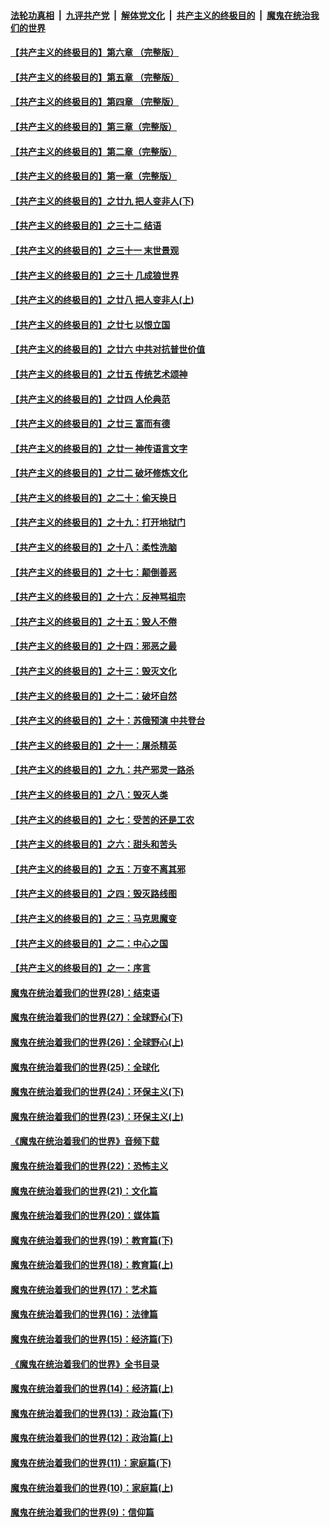 

####  [法轮功真相](../../../../basic/blob/master/README.md?t=05201931) &nbsp;|&nbsp; [九评共产党](../../../../9ping.md/blob/master/README.md?t=05201931) &nbsp;|&nbsp; [解体党文化](../../../../jtdwh.md/blob/master/README.md?t=05201931)  &nbsp;|&nbsp; [共产主义的终极目的](../../../../gczydzjmd.md/blob/master/README.md?t=05201931) &nbsp;|&nbsp; [魔鬼在统治我们的世界](../../../../mgztzwmdsj.md/blob/master/README.md?t=05201931) 

#### [【共产主义的终极目的】第六章 （完整版）](../pages/nsc422/n11428913.md?t=05201931) 

#### [【共产主义的终极目的】第五章 （完整版）](../pages/nsc422/n11428912.md?t=05201931) 

#### [【共产主义的终极目的】第四章 （完整版）](../pages/nsc422/n11428907.md?t=05201931) 

#### [【共产主义的终极目的】第三章（完整版）](../pages/nsc422/n11428848.md?t=05201931) 

#### [【共产主义的终极目的】第二章（完整版）](../pages/nsc422/n11428831.md?t=05201931) 

#### [【共产主义的终极目的】第一章（完整版）](../pages/nsc422/n11417651.md?t=05201931) 

#### [【共产主义的终极目的】之廿九 把人变非人(下)](../pages/nsc422/n11344140.md?t=05201931) 

#### [【共产主义的终极目的】之三十二 结语](../pages/nsc422/n11360535.md?t=05201931) 

#### [【共产主义的终极目的】之三十一 末世景观](../pages/nsc422/n11351129.md?t=05201931) 

#### [【共产主义的终极目的】之三十 几成狼世界](../pages/nsc422/n11348280.md?t=05201931) 

#### [【共产主义的终极目的】之廿八 把人变非人(上)](../pages/nsc422/n11340492.md?t=05201931) 

#### [【共产主义的终极目的】之廿七 以恨立国](../pages/nsc422/n11336944.md?t=05201931) 

#### [【共产主义的终极目的】之廿六 中共对抗普世价值](../pages/nsc422/n11324785.md?t=05201931) 

#### [【共产主义的终极目的】之廿五 传统艺术颂神](../pages/nsc422/n11296396.md?t=05201931) 

#### [【共产主义的终极目的】之廿四 人伦典范](../pages/nsc422/n11296397.md?t=05201931) 

#### [【共产主义的终极目的】之廿三 富而有德](../pages/nsc422/n11283598.md?t=05201931) 

#### [【共产主义的终极目的】之廿一 神传语言文字](../pages/nsc422/n11263265.md?t=05201931) 

#### [【共产主义的终极目的】之廿二 破坏修炼文化](../pages/nsc422/n11245728.md?t=05201931) 

#### [【共产主义的终极目的】之二十：偷天换日](../pages/nsc422/n11238846.md?t=05201931) 

#### [【共产主义的终极目的】之十九：打开地狱门](../pages/nsc422/n11206376.md?t=05201931) 

#### [【共产主义的终极目的】之十八：柔性洗脑](../pages/nsc422/n11199994.md?t=05201931) 

#### [【共产主义的终极目的】之十七：颠倒善恶](../pages/nsc422/n11179782.md?t=05201931) 

#### [【共产主义的终极目的】之十六：反神骂祖宗](../pages/nsc422/n11166798.md?t=05201931) 

#### [【共产主义的终极目的】之十五：毁人不倦](../pages/nsc422/n11166792.md?t=05201931) 

#### [【共产主义的终极目的】之十四：邪恶之最](../pages/nsc422/n11150249.md?t=05201931) 

#### [【共产主义的终极目的】之十三：毁灭文化](../pages/nsc422/n11135227.md?t=05201931) 

#### [【共产主义的终极目的】之十二：破坏自然](../pages/nsc422/n11135214.md?t=05201931) 

#### [【共产主义的终极目的】之十：苏俄预演 中共登台](../pages/nsc422/n11118424.md?t=05201931) 

#### [【共产主义的终极目的】之十一：屠杀精英](../pages/nsc422/n11118442.md?t=05201931) 

#### [【共产主义的终极目的】之九：共产邪灵一路杀](../pages/nsc422/n11114139.md?t=05201931) 

#### [【共产主义的终极目的】之八：毁灭人类](../pages/nsc422/n11108503.md?t=05201931) 

#### [【共产主义的终极目的】之七：受苦的还是工农](../pages/nsc422/n11101809.md?t=05201931) 

#### [【共产主义的终极目的】之六：甜头和苦头](../pages/nsc422/n11096971.md?t=05201931) 

#### [【共产主义的终极目的】之五：万变不离其邪](../pages/nsc422/n11091285.md?t=05201931) 

#### [【共产主义的终极目的】之四：毁灭路线图](../pages/nsc422/n11086284.md?t=05201931) 

#### [【共产主义的终极目的】之三：马克思魔变](../pages/nsc422/n11061941.md?t=05201931) 

#### [【共产主义的终极目的】之二：中心之国](../pages/nsc422/n11047728.md?t=05201931) 

#### [【共产主义的终极目的】之一：序言](../pages/nsc422/n11086077.md?t=05201931) 

#### [魔鬼在统治着我们的世界(28)：结束语](../pages/nsc422/n10936246.md?t=05201931) 

#### [魔鬼在统治着我们的世界(27)：全球野心(下)](../pages/nsc422/n10928319.md?t=05201931) 

#### [魔鬼在统治着我们的世界(26)：全球野心(上)](../pages/nsc422/n10900318.md?t=05201931) 

#### [魔鬼在统治着我们的世界(25)：全球化](../pages/nsc422/n10788205.md?t=05201931) 

#### [魔鬼在统治着我们的世界(24)：环保主义(下)](../pages/nsc422/n10695307.md?t=05201931) 

#### [魔鬼在统治着我们的世界(23)：环保主义(上)](../pages/nsc422/n10688613.md?t=05201931) 

#### [《魔鬼在统治着我们的世界》音频下载](../pages/nsc422/n10635553.md?t=05201931) 

#### [魔鬼在统治着我们的世界(22)：恐怖主义](../pages/nsc422/n10614727.md?t=05201931) 

#### [魔鬼在统治着我们的世界(21)：文化篇](../pages/nsc422/n10597706.md?t=05201931) 

#### [魔鬼在统治着我们的世界(20)：媒体篇](../pages/nsc422/n10586579.md?t=05201931) 

#### [魔鬼在统治着我们的世界(19)：教育篇(下)](../pages/nsc422/n10564808.md?t=05201931) 

#### [魔鬼在统治着我们的世界(18)：教育篇(上)](../pages/nsc422/n10526970.md?t=05201931) 

#### [魔鬼在统治着我们的世界(17)：艺术篇](../pages/nsc422/n10499093.md?t=05201931) 

#### [魔鬼在统治着我们的世界(16)：法律篇](../pages/nsc422/n10485969.md?t=05201931) 

#### [魔鬼在统治着我们的世界(15)：经济篇(下)](../pages/nsc422/n10469975.md?t=05201931) 

#### [《魔鬼在统治着我们的世界》全书目录](../pages/nsc422/n10464261.md?t=05201931) 

#### [魔鬼在统治着我们的世界(14)：经济篇(上)](../pages/nsc422/n10457370.md?t=05201931) 

#### [魔鬼在统治着我们的世界(13)：政治篇(下)](../pages/nsc422/n10448270.md?t=05201931) 

#### [魔鬼在统治着我们的世界(12)：政治篇(上)](../pages/nsc422/n10444576.md?t=05201931) 

#### [魔鬼在统治着我们的世界(11)：家庭篇(下)](../pages/nsc422/n10440961.md?t=05201931) 

#### [魔鬼在统治着我们的世界(10)：家庭篇(上)](../pages/nsc422/n10435448.md?t=05201931) 

#### [魔鬼在统治着我们的世界(9)：信仰篇](../pages/nsc422/n10432159.md?t=05201931) 

